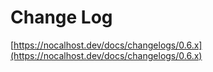 # Change Log
[https://nocalhost.dev/docs/changelogs/0.6.x](https://nocalhost.dev/docs/changelogs/0.6.x)